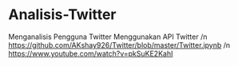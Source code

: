 # Analisis-Twitter
Menganalisis Pengguna Twitter Menggunakan API Twitter /n
https://github.com/AKshay926/Twitter/blob/master/Twitter.ipynb /n
https://www.youtube.com/watch?v=pkSuKE2KahI
